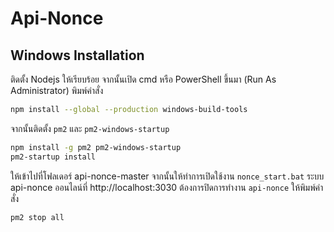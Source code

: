 # Api-Nonce
## Windows Installation
ติดตั้ง Nodejs ให้เรียบร้อย จากนั้นเปิด cmd หรือ PowerShell ขึ้นมา (Run As Administrator) พิมพ์คำสั่ง
```sh
npm install --global --production windows-build-tools
```
จากนั้นติดตั้ง `pm2` และ `pm2-windows-startup`
```sh
npm install -g pm2 pm2-windows-startup
pm2-startup install
```
ให้เข้าไปที่โฟลเดอร์ api-nonce-master
จากนั้นให้ทำการเปิดใช้งาน `nonce_start.bat` ระบบ api-nonce ออนไลน์ที่ http://localhost:3030
ต้องการปิดการทำงาน `api-nonce` ให้พิมพ์คำสั่ง
```sh
pm2 stop all
```
